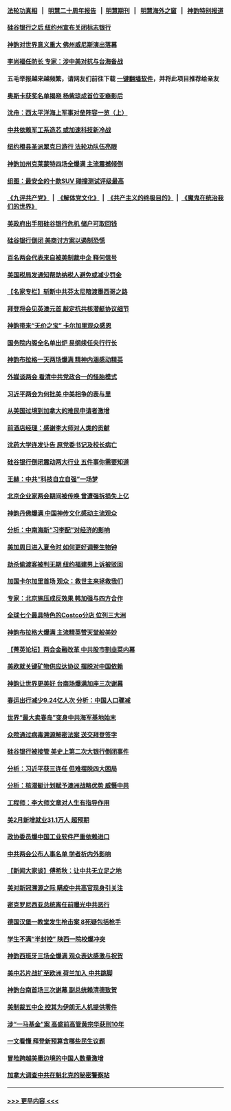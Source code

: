 #### [法轮功真相](https://github.com/gfw-breaker/truth/blob/master/README.md?t=0) &nbsp;&nbsp;|&nbsp;&nbsp; [明慧二十周年报告](https://github.com/gfw-breaker/mh-reports/blob/master/README.md?t=0) &nbsp;&nbsp;|&nbsp;&nbsp;[明慧期刊](https://github.com/gfw-breaker/mh-qikan) &nbsp;&nbsp;|&nbsp;&nbsp; [明慧海外之窗](https://github.com/gfw-breaker/mh-news/blob/master/README.md?t=0) &nbsp;&nbsp;|&nbsp;&nbsp; [神韵特别报道](https://github.com/gfw-breaker/mh-news/blob/master/shenyun.md?t=0)
#### [硅谷银行之后 纽约州宣布关闭标志银行](../pages/nf4514/n13949284.md?t=03140343) 
#### [神韵对世界意义重大 佛州威尼斯演出落幕](../pages/nf4514/n13949271.md?t=03140343) 
#### [李尚福任防长 专家：涉中美对抗与台海备战](../pages/nf4514/n13949139.md?t=03140343) 
#### 五毛举报越来越频繁，请网友们前往下载 [一键翻墙软件](https://github.com/gfw-breaker/ssr-accounts)，并将此项目推荐给亲友
#### [奥斯卡获奖名单揭晓 杨紫琼成首位亚裔影后](../pages/nf4514/n13948969.md?t=03140343) 
#### [沈舟：西太平洋海上军事对垒阵容一览（上）](../pages/nf4514/n13948876.md?t=03140343) 
#### [中共依赖军工系造芯 或加速科技新冷战](../pages/nf4514/n13948479.md?t=03140343) 
#### [纽约橙县圣派翠克日游行 法轮功队伍亮眼](../pages/nf4514/n13948881.md?t=03140343) 
#### [神韵加州克莱蒙特四场全爆满 主流震撼倾倒](../pages/nf4514/n13949088.md?t=03140343) 
#### [组图：最安全的十款SUV 碰撞测试评级最高](../pages/nf4514/n13945412.md?t=03140343) 
#### [《九评共产党》](https://github.com/begood0513/9ping.md/blob/master/README.md) &nbsp;|&nbsp; [《解体党文化》](../../../../jtdwh.md/blob/master/README.md)  &nbsp;|&nbsp; [《共产主义的终极目的》](../../../../gczydzjmd.md/blob/master/README.md) &nbsp;|&nbsp; [《魔鬼在统治我们的世界》](../../../../mgztzwmdsj.md/blob/master/README.md) 
#### [美政府出手阻硅谷银行危机 储户可取回钱](../pages/nf4514/n13948829.md?t=03140343) 
#### [硅谷银行倒闭 美商讨方案以遏制恐慌](../pages/nf4514/n13948744.md?t=03140343) 
#### [百名两会代表来自被美制裁中企 释何信号](../pages/nf4514/n13948306.md?t=03140343) 
#### [美国税局发通知帮助纳税人避免或减少罚金](../pages/nf4514/n13948186.md?t=03140343) 
#### [【名家专栏】斩断中共芬太尼暗渡墨西哥之路](../pages/nf4514/n13948027.md?t=03140343) 
#### [拜登将会见英澳元首 敲定抗共核潜艇协议细节](../pages/nf4514/n13948532.md?t=03140343) 
#### [神韵带来“无价之宝” 卡尔加里观众感恩](../pages/nf4514/n13948584.md?t=03140343) 
#### [国务院内阁全名单出炉 易纲续任央行行长](../pages/nf4514/n13948187.md?t=03140343) 
#### [神韵布拉格一天两场爆满 精神内涵感动精英](../pages/nf4514/n13948379.md?t=03140343) 
#### [外媒谈两会 看清中共党政合一的怪胎模式](../pages/nf4514/n13948310.md?t=03140343) 
#### [习近平两会为何批美 中美相争的表与里](../pages/nf4514/n13947734.md?t=03140343) 
#### [从美国过境到加拿大的难民申请者激增](../pages/nf4514/n13948083.md?t=03140343) 
#### [前酒店经理：感谢李大师对人类的贡献](../pages/nf4514/n13947597.md?t=03140343) 
#### [沈药大学连发讣告 原党委书记及校长病亡](../pages/nf4514/n13948096.md?t=03140343) 
#### [硅谷银行倒闭震动两大行业 五件事你需要知道](../pages/nf4514/n13948092.md?t=03140343) 
#### [王赫：中共“科技自立自强”一场梦](../pages/nf4514/n13947913.md?t=03140343) 
#### [北京企业家两会期间被传唤 曾遭强拆损失上亿](../pages/nf4514/n13947896.md?t=03140343) 
#### [神韵丹佛爆满 中国神传文化感动主流观众](../pages/nf4514/n13948052.md?t=03140343) 
#### [分析：中南海新“习李配”对经济的影响](../pages/nf4514/n13947637.md?t=03140343) 
#### [美加周日进入夏令时 如何更好调整生物钟](../pages/nf4514/n13947977.md?t=03140343) 
#### [劫杀偷渡客被判无期 纽约福建男上诉被驳回](../pages/nf4514/n13947782.md?t=03140343) 
#### [加国卡尔加里首场 观众：救世主来拯救我们](../pages/nf4514/n13947928.md?t=03140343) 
#### [专家：北京施压成反效果 韩加强与四方合作](../pages/nf4514/n13947914.md?t=03140343) 
#### [全球七个最具特色的Costco分店 位列三大洲](../pages/nf4514/n13947029.md?t=03140343) 
#### [神韵布拉格大爆满 主流精英赞天堂般美妙](../pages/nf4514/n13947713.md?t=03140343) 
#### [【菁英论坛】两会金融改革 中共股市割韭菜内幕](../pages/nf4514/n13947614.md?t=03140343) 
#### [美欧就关键矿物供应达协议 摆脱对中国依赖](../pages/nf4514/n13947576.md?t=03140343) 
#### [神韵让世界更美好 台南场爆满加座三次谢幕](../pages/nf4514/n13947619.md?t=03140343) 
#### [春运出行减少9.24亿人次 分析：中国人口骤减](../pages/nf4514/n13947106.md?t=03140343) 
#### [世界“最大卖春岛”变身中共海军基地始末](../pages/nf4514/n13947525.md?t=03140343) 
#### [众院通过病毒溯源解密法案 送交拜登签字](../pages/nf4514/n13947528.md?t=03140343) 
#### [硅谷银行被接管 美史上第二次大银行倒闭事件](../pages/nf4514/n13947516.md?t=03140343) 
#### [分析：习近平获三连任 但难摆脱四大困局](../pages/nf4514/n13947496.md?t=03140343) 
#### [分析：核潜艇计划赋予澳洲战略优势 威慑中共](../pages/nf4514/n13947450.md?t=03140343) 
#### [工程师：李大师文章对人生有指导作用](../pages/nf4514/n13946830.md?t=03140343) 
#### [美2月新增就业31.1万人 超预期](../pages/nf4514/n13947478.md?t=03140343) 
#### [政协委员爆中国工业软件严重依赖进口](../pages/nf4514/n13947144.md?t=03140343) 
#### [中共两会公布人事名单 学者析内外影响](../pages/nf4514/n13947179.md?t=03140343) 
#### [【新闻大家谈】傅希秋：让中共无立足之地](../pages/nf4514/n13947464.md?t=03140343) 
#### [美对新冠溯源之际 瞒疫中共高官现身引关注](../pages/nf4514/n13947231.md?t=03140343) 
#### [密克罗尼西亚总统离任前曝光中共恶行](../pages/nf4514/n13947276.md?t=03140343) 
#### [德国汉堡一教堂发生枪击案 8死疑包括枪手](../pages/nf4514/n13947254.md?t=03140343) 
#### [学生不满“半封控” 陕西一院校爆冲突](../pages/nf4514/n13946647.md?t=03140343) 
#### [神韵西班牙三场全爆满 观众表达感激与祝贺](../pages/nf4514/n13947061.md?t=03140343) 
#### [美中芯片战扩至欧洲 荷兰加入 中共跳脚](../pages/nf4514/n13946831.md?t=03140343) 
#### [神韵台南首场三次谢幕 副总统赖清德致贺](../pages/nf4514/n13946963.md?t=03140343) 
#### [美制裁五中企 控其为伊朗无人机提供零件](../pages/nf4514/n13946832.md?t=03140343) 
#### [涉“一马基金”案 高盛前高管黄宗华获刑10年](../pages/nf4514/n13946874.md?t=03140343) 
#### [一文看懂 拜登新预算含哪些民生议题](../pages/nf4514/n13946803.md?t=03140343) 
#### [冒险跨越美墨边境的中国人数量激增](../pages/nf4514/n13946742.md?t=03140343) 
#### [加拿大调查中共在魁北克的秘密警察站](../pages/nf4514/n13946795.md?t=03140343) 

----
#### [ >>> 更早内容 <<< ](../indexes/nf4514-earlier.md)
